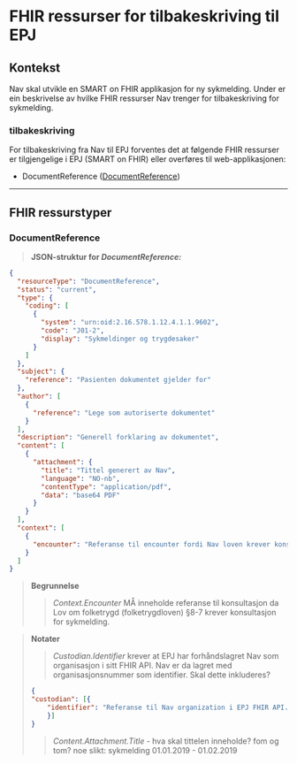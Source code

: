 # FHIR ressurser for tilbakeskriving til EPJ

## Kontekst
Nav skal utvikle en SMART on FHIR applikasjon for ny sykmelding.
Under er ein beskrivelse av hvilke FHIR ressurser Nav trenger for tilbakeskriving for sykmelding. 


### tilbakeskriving
For tilbakeskriving fra Nav til EPJ forventes det at følgende FHIR ressurser er tilgjengelige i EPJ (SMART on FHIR) eller overføres til web-applikasjonen:
 - DocumentReference ([DocumentReference](https://www.hl7.org/fhir/documentreference.html]))
---

## FHIR ressurstyper
### DocumentReference
> **JSON-struktur for *DocumentReference:***
```json
{
  "resourceType": "DocumentReference",
  "status": "current",
  "type": {
    "coding": [
      {
        "system": "urn:oid:2.16.578.1.12.4.1.1.9602",
        "code": "J01-2",
        "display": "Sykmeldinger og trygdesaker"
      }
    ]
  },
  "subject": {
    "reference": "Pasienten dokumentet gjelder for"
  },
  "author": [
    {
      "reference": "Lege som autoriserte dokumentet"
    }
  ],
  "description": "Generell forklaring av dokumentet",
  "content": [
    {
      "attachment": {
        "title": "Tittel generert av Nav",
        "language": "NO-nb",
        "contentType": "application/pdf",
        "data": "base64 PDF"
      }
    }
  ],
  "context": [
    {
      "encounter": "Referanse til encounter fordi Nav loven krever konsultasjon for sykmelding"
    }
  ]
}
```
>**Begrunnelse**
>> *Context.Encounter* MÅ inneholde referanse til konsultasjon da Lov om folketrygd (folketrygdloven) §8-7 krever konsultasjon for sykmelding.

> **Notater** 
>> *Custodian.Identifier* krever at EPJ har forhåndslagret Nav som organisasjon i sitt FHIR API. Nav er da lagret med organisasjonsnummer som identifier. Skal dette inkluderes?
>
> ```json 
> {
> "custodian": [{
>     "identifier": "Referanse til Nav organization i EPJ FHIR API. Eks: api.no/fhir/Organization?identifier=889640782"
>     }]
> }
> ```
>> *Content.Attachment.Title* - hva skal tittelen inneholde?
  fom og tom? noe slikt: sykmelding 01.01.2019 - 01.02.2019
 